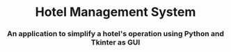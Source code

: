<h1 align="center">Hotel Management System</h1>
<h3 align="center">An application to simplify a hotel's operation using Python and Tkinter as GUI</h3>
